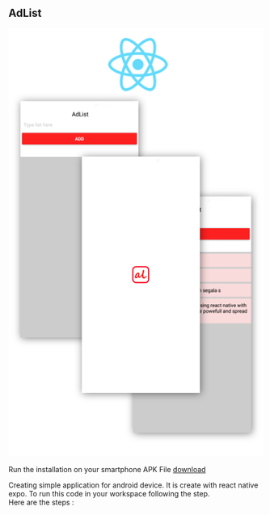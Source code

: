 ## AdList
<p align="center">
<img src="https://github.com/priatmoko/image-repo/blob/master/g922.png?raw=true">
</p>

Run the installation on your smartphone APK File <a href="https://exp-shell-app-assets.s3.us-west-1.amazonaws.com/android/%40priatmoko/AdList-e456c02c365f47328381df146217ac55-signed.apk" target="_blank">download</a>

Creating simple application for android device. It is create with react native expo.
To run this code in your workspace following the step. <br/>
Here are the steps :
